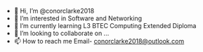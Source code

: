 - 👋 Hi, I’m @conorclarke2018
- 👀 I’m interested in Software and Networking 
- 🌱 I’m currently learning L3 BTEC Computing Extended Diploma
- 💞️ I’m looking to collaborate on ...
- 📫 How to reach me Email- conorclarke2018@outlook.com 

<!---
conorclarke2018/conorclarke2018 is a ✨ special ✨ repository because its `README.md` (this file) appears on your GitHub profile.
You can click the Preview link to take a look at your changes.
--->
